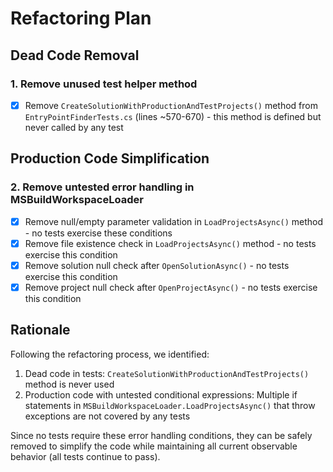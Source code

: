 # Refactoring Plan

## Dead Code Removal

### 1. Remove unused test helper method
- [x] Remove `CreateSolutionWithProductionAndTestProjects()` method from `EntryPointFinderTests.cs` (lines ~570-670) - this method is defined but never called by any test

## Production Code Simplification

### 2. Remove untested error handling in MSBuildWorkspaceLoader
- [x] Remove null/empty parameter validation in `LoadProjectsAsync()` method - no tests exercise these conditions
- [x] Remove file existence check in `LoadProjectsAsync()` method - no tests exercise this condition  
- [x] Remove solution null check after `OpenSolutionAsync()` - no tests exercise this condition
- [x] Remove project null check after `OpenProjectAsync()` - no tests exercise this condition

## Rationale

Following the refactoring process, we identified:
1. Dead code in tests: `CreateSolutionWithProductionAndTestProjects()` method is never used
2. Production code with untested conditional expressions: Multiple if statements in `MSBuildWorkspaceLoader.LoadProjectsAsync()` that throw exceptions are not covered by any tests

Since no tests require these error handling conditions, they can be safely removed to simplify the code while maintaining all current observable behavior (all tests continue to pass).
